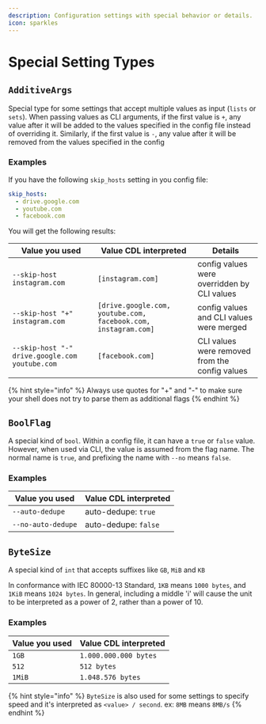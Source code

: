 ```yaml
---
description: Configuration settings with special behavior or details.
icon: sparkles
---
```


# Special Setting Types

## `AdditiveArgs`

Special type for some settings that accept multiple values as input (`lists` or `sets`). When passing values as CLI arguments, if the first value is `+`, any value after it will be added to the values specified in the config file instead of overriding it. Similarly, if the first value is `-`, any value after it will be removed from the values specified in the config

### Examples

If you have the following `skip_hosts` setting in you config file:

```yaml
skip_hosts:
  - drive.google.com
  - youtube.com
  - facebook.com
```

You will get the following results:

| Value you used                                 | Value CDL interpreted                                          | Details                                        |
| ---------------------------------------------- | -------------------------------------------------------------- | ---------------------------------------------- |
| `--skip-host instagram.com`                    | `[instagram.com]`                                              | config values were overridden by CLI values    |
| `--skip-host "+" instagram.com`                | `[drive.google.com, youtube.com, facebook.com, instagram.com]` | config values and CLI values were merged       |
| `--skip-host "-" drive.google.com youtube.com` | `[facebook.com]`                                               | CLI values were removed from the config values |

{% hint style="info" %}
Always use quotes for "+" and "-" to make sure your shell does not try to parse them as additional flags
{% endhint %}

## `BoolFlag`

A special kind of `bool`. Within a config file, it can have a `true` or `false` value. However, when used via CLI, the value is assumed from the flag name. The normal name is `true`, and prefixing the name with `--no` means `false`.

### Examples

| Value you used     | Value CDL interpreted |
| ------------------ | --------------------- |
| `--auto-dedupe`    | auto-dedupe: `true`   |
| `--no-auto-dedupe` | auto-dedupe: `false`  |

## `ByteSize`

A special kind of `int` that accepts suffixes like `GB`, `MiB` and `KB`

In conformance with IEC 80000-13 Standard, `1KB` means `1000 bytes`, and `1KiB` means `1024 bytes`. In general, including a middle 'i' will cause the unit to be interpreted as a power of 2, rather than a power of 10.

### Examples

| Value you used | Value CDL interpreted |
| -------------- | --------------------- |
| `1GB`          | `1.000.000.000 bytes` |
| `512`          | `512 bytes`           |
| `1MiB`         | `1.048.576 bytes`     |

{% hint style="info" %}
`ByteSize` is also used for some settings to specify speed and it's interpreted as `<value> / second`. ex: `8MB` means `8MB/s`
{% endhint %}
